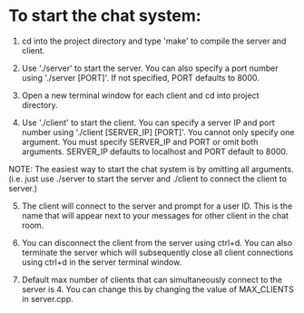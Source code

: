# To start the chat system:

1. cd into the project directory and type 'make' to compile the server and client.

2. Use './server' to start the server. You can also specify a port number using './server [PORT]'. If not specified, PORT defaults to 8000. 

3. Open a new terminal window for each client and cd into project directory.

4. Use './client' to start the client. You can specify a server IP and port number using './client [SERVER_IP] [PORT]'. You cannot only specify one argument. You must specify SERVER_IP and PORT or omit both arguments. SERVER_IP defaults to localhost and PORT default to 8000.

NOTE: The easiest way to start the chat system is by omitting all arguments. (i.e. just use ./server to start the server and ./client to connect the client to server.)

5. The client will connect to the server and prompt for a user ID. This is the name that will appear next to your messages for other client in the chat room. 

6. You can disconnect the client from the server using ctrl+d. You can also terminate the server which will subsequently close all client connections using ctrl+d in the server terminal window.

7. Default max number of clients that can simultaneously connect to the server is 4. You can change this by changing the value of MAX_CLIENTS in server.cpp.

